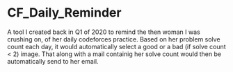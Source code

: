 # CF_Daily_Reminder

A tool I created back in Q1 of 2020 to remind the then woman I was crushing on, of her daily codeforces practice. Based on her problem solve count each day, it would automatically select a good or a bad (if solve count < 2) image. That along with a mail containig her solve count would then be automatically send to her email.  
